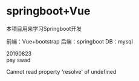 # springboot+Vue
本项目用来学习Springboot开发


前端：Vue+bootstrap
后端：springboot
DB：mysql

20190823  
   pay
   swad
   
   
Cannot read property 'resolve' of undefined